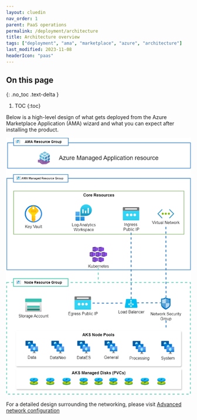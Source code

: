 ```yaml
---
layout: cluedin
nav_order: 1
parent: PaaS operations
permalink: /deployment/architecture
title: Architecture overview
tags: ["deployment", "ama", "marketplace", "azure", "architecture"]
last_modified: 2023-11-08
headerIcon: "paas"
---
```

## On this page
{: .no_toc .text-delta }
1. TOC
{:toc}

Below is a high-level design of what gets deployed from the Azure Marketplace Application (AMA) wizard and what you can expect after installing the product. 

![cluedin-architecture-hlsd.png](../../assets/diagrams/cluedin-architecture-hlsd.png)

For a detailed design surrounding the networking, please visit [Advanced network configuration](/deployment/infra-how-tos/advanced-network)